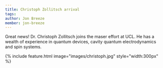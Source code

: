 ```yaml
---
title: Christoph Zollitsch arrival  
tags:
author: Jon Breeze
member: jon-breeze
---
```


Great news! Dr. Christoph Zollitsch joins the maser effort at UCL.  He has a wealth of experience in quantum devices, cavity quantum electrodynamics and spin systems.  

{%
  include feature.html
  image="images/christoph.jpg"
  style="width:300px"
%}
